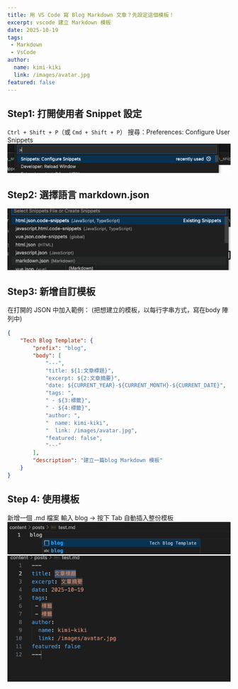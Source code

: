 ```yaml
---
title: 用 VS Code 寫 Blog Markdown 文章？先設定這個模板！
excerpt: vscode 建立 Markdown 模板
date: 2025-10-19
tags: 
 - Markdown
 - VsCode
author: 
  name: kimi-kiki
  link: /images/avatar.jpg
featured: false
---
```


## Step1: 打開使用者 Snippet 設定
`Ctrl + Shift + P`（或 `Cmd + Shift + P`）
搜尋：Preferences: Configure User Snippets
![Snippet 設定](/public/images/20251019-180609.png)

## Step2: 選擇語言 markdown.json
![選擇語言](/public/images/20251019-180928.png)

## Step3: 新增自訂模板
在打開的 JSON 中加入範例： (把想建立的模板，以每行字串方式，寫在body 陣列中)
```json
{
	"Tech Blog Template": {
		"prefix": "blog",
		"body": [
			"---",
			"title: ${1:文章標題}",
			"excerpt: ${2:文章摘要}",
			"date: ${CURRENT_YEAR}-${CURRENT_MONTH}-${CURRENT_DATE}",
			"tags: ",
			" - ${3:標籤}",
			" - ${4:標籤}",
			"author: ",
			"  name: kimi-kiki",
			"  link: /images/avatar.jpg",
			"featured: false",
			"---"
		],
		"description": "建立一篇blog Markdown 模板"
	}
}

```

## Step 4: 使用模板
新增一個 .md 檔案
輸入 blog → 按下 Tab
自動插入整份模板
![模板](/public/images/20251019-181337.png)
![blog markdown](/public/images/20251019-181413.png)